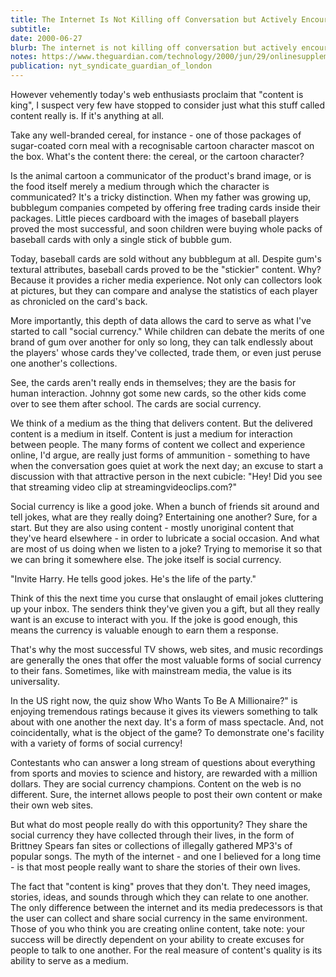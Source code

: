 ```yaml
---
title: The Internet Is Not Killing off Conversation but Actively Encouraging It
subtitle: 
date: 2000-06-27
blurb: The internet is not killing off conversation but actively encouraging it
notes: https://www.theguardian.com/technology/2000/jun/29/onlinesupplement13
publication: nyt_syndicate_guardian_of_london
---
```



However vehemently today's web enthusiasts proclaim that "content is king", I suspect very few have stopped to consider just what this stuff called content really is. If it's anything at all.

Take any well-branded cereal, for instance - one of those packages of sugar-coated corn meal with a recognisable cartoon character mascot on the box. What's the content there: the cereal, or the cartoon character?

Is the animal cartoon a communicator of the product's brand image, or is the food itself merely a medium through which the character is communicated? It's a tricky distinction. When my father was growing up, bubblegum companies competed by offering free trading cards inside their packages. Little pieces cardboard with the images of baseball players proved the most successful, and soon children were buying whole packs of baseball cards with only a single stick of bubble gum.

Today, baseball cards are sold without any bubblegum at all. Despite gum's textural attributes, baseball cards proved to be the "stickier" content. Why? Because it provides a richer media experience. Not only can collectors look at pictures, but they can compare and analyse the statistics of each player as chronicled on the card's back.

More importantly, this depth of data allows the card to serve as what I've started to call "social currency." While children can debate the merits of one brand of gum over another for only so long, they can talk endlessly about the players' whose cards they've collected, trade them, or even just peruse one another's collections.

See, the cards aren't really ends in themselves; they are the basis for human interaction. Johnny got some new cards, so the other kids come over to see them after school. The cards are social currency.

We think of a medium as the thing that delivers content. But the delivered content is a medium in itself. Content is just a medium for interaction between people. The many forms of content we collect and experience online, I'd argue, are really just forms of ammunition - something to have when the conversation goes quiet at work the next day; an excuse to start a discussion with that attractive person in the next cubicle: "Hey! Did you see that streaming video clip at streamingvideoclips.com?"

Social currency is like a good joke. When a bunch of friends sit around and tell jokes, what are they really doing? Entertaining one another? Sure, for a start. But they are also using content - mostly unoriginal content that they've heard elsewhere - in order to lubricate a social occasion. And what are most of us doing when we listen to a joke? Trying to memorise it so that we can bring it somewhere else. The joke itself is social currency.

"Invite Harry. He tells good jokes. He's the life of the party."

Think of this the next time you curse that onslaught of email jokes cluttering up your inbox. The senders think they've given you a gift, but all they really want is an excuse to interact with you. If the joke is good enough, this means the currency is valuable enough to earn them a response.

That's why the most successful TV shows, web sites, and music recordings are generally the ones that offer the most valuable forms of social currency to their fans. Sometimes, like with mainstream media, the value is its universality.

In the US right now, the quiz show Who Wants To Be A Millionaire?" is enjoying tremendous ratings because it gives its viewers something to talk about with one another the next day. It's a form of mass spectacle. And, not coincidentally, what is the object of the game? To demonstrate one's facility with a variety of forms of social currency!

Contestants who can answer a long stream of questions about everything from sports and movies to science and history, are rewarded with a million dollars. They are social currency champions. Content on the web is no different. Sure, the internet allows people to post their own content or make their own web sites.

But what do most people really do with this opportunity? They share the social currency they have collected through their lives, in the form of Brittney Spears fan sites or collections of illegally gathered MP3's of popular songs. The myth of the internet - and one I believed for a long time - is that most people really want to share the stories of their own lives.

The fact that "content is king" proves that they don't. They need images, stories, ideas, and sounds through which they can relate to one another. The only difference between the internet and its media predecessors is that the user can collect and share social currency in the same environment. Those of you who think you are creating online content, take note: your success will be directly dependent on your ability to create excuses for people to talk to one another. For the real measure of content's quality is its ability to serve as a medium.

